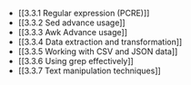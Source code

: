 

- [[3.3.1 Regular expression (PCRE)]]
- [[3.3.2 Sed advance usage]]
- [[3.3.3 Awk Advance usage]]
- [[3.3.4 Data extraction and transformation]]
- [[3.3.5 Working with CSV and JSON data]]
- [[3.3.6 Using grep effectively]]
- [[3.3.7 Text manipulation techniques]]